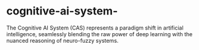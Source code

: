# cognitive-ai-system-
The Cognitive AI System (CAS) represents a paradigm shift in artificial intelligence, seamlessly blending the raw power of deep learning with the nuanced reasoning of neuro-fuzzy systems. 

